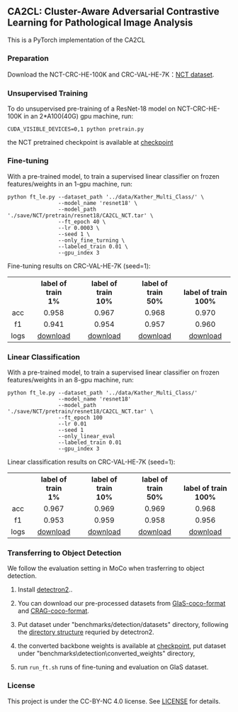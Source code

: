 ## CA2CL: Cluster-Aware Adversarial Contrastive Learning for Pathological Image Analysis


This is a PyTorch implementation of the CA2CL


### Preparation

Download the NCT-CRC-HE-100K and CRC-VAL-HE-7K：[NCT dataset](https://zenodo.org/record/1214456).

### Unsupervised Training

To do unsupervised pre-training of a ResNet-18 model on NCT-CRC-HE-100K in an 2*A100(40G) gpu machine, run:
```
CUDA_VISIBLE_DEVICES=0,1 python pretrain.py 
```
the NCT pretrained checkpoint is available at [checkpoint](https://drive.google.com/file/d/14YcAzF3Foi5qF_fPxVV85aPOiCkuGdlr/view?usp=drive_link)

### Fine-tuning

With a pre-trained model, to train a supervised linear classifier on frozen features/weights in an 1-gpu machine, run:
```
python ft_le.py --dataset_path '../data/Kather_Multi_Class/' \
                --model_name 'resnet18' \
                --model_path './save/NCT/pretrain/resnet18/CA2CL_NCT.tar' \
                --ft_epoch 40 \ 
                --lr 0.0003 \ 
                --seed 1 \ 
                --only_fine_turning \ 
                --labeled_train 0.01 \ 
                --gpu_index 3
```


Fine-tuning results on CRC-VAL-HE-7K  (seed=1):
<table><tbody>
<!-- START TABLE -->
<!-- TABLE HEADER -->
<th valign="bottom"></th>
<th valign="bottom">label of train<br/>1%</th>
<th valign="bottom">label of train<br/>10%</th>
<th valign="bottom">label of train<br/>50%</th>
<th valign="bottom">label of train<br/>100%</th>
<!-- TABLE BODY -->
<tr><td align="center">acc</td>
<td align="center">0.958</td>
<td align="center">0.967</td>
<td align="center">0.968</td>
<td align="center">0.970</td>

</tr>
<!-- TABLE BODY -->
<tr><td align="center">f1</td>
<td align="center">0.941</td>
<td align="center">0.954</td>
<td align="center">0.957</td>
<td align="center">0.960</td>
</tr>
<!-- TABLE BODY -->
<tr><td align="center">logs</td>
<td align="center"><a href="https://drive.google.com/drive/folders/1hZ0l13WNMdmSG1mjzDE-s8QNiBEBJ6zl?usp=drive_link">download</a></td>
<td align="center"><a href="https://drive.google.com/drive/folders/1hZ0l13WNMdmSG1mjzDE-s8QNiBEBJ6zl?usp=drive_link">download</a></td>
<td align="center"><a href="https://drive.google.com/drive/folders/1hZ0l13WNMdmSG1mjzDE-s8QNiBEBJ6zl?usp=drive_link">download</a></td>
<td align="center"><a href="https://drive.google.com/drive/folders/1hZ0l13WNMdmSG1mjzDE-s8QNiBEBJ6zl?usp=drive_link">download</a></td>
</tr>
</tbody></table>

### Linear Classification

With a pre-trained model, to train a supervised linear classifier on frozen features/weights in an 8-gpu machine, run:
```
python ft_le.py --dataset_path '../data/Kather_Multi_Class/' 
                --model_name 'resnet18'
                --model_path './save/NCT/pretrain/resnet18/CA2CL_NCT.tar' \
                --ft_epoch 100
                --lr 0.01
                --seed 1
                --only_linear_eval
                --labeled_train 0.01
                --gpu_index 3
```


Linear classification results on CRC-VAL-HE-7K (seed=1):
<table><tbody>
<!-- START TABLE -->
<!-- TABLE HEADER -->
<th valign="bottom"></th>
<th valign="bottom">label of train<br/>1%</th>
<th valign="bottom">label of train<br/>10%</th>
<th valign="bottom">label of train<br/>50%</th>
<th valign="bottom">label of train<br/>100%</th>
<!-- TABLE BODY -->
<tr><td align="center">acc</td>
<td align="center">0.967</td>
<td align="center">0.969</td>
<td align="center">0.969</td>
<td align="center">0.968</td>

</tr>
<!-- TABLE BODY -->
<tr><td align="center">f1</td>
<td align="center">0.953</td>
<td align="center">0.959</td>
<td align="center">0.958</td>
<td align="center">0.956</td>
</tr>
<!-- TABLE BODY -->
<tr><td align="center">logs</td>
<td align="center"><a href="https://drive.google.com/drive/folders/1BwM_F7ZDSXZfe0Ne7kWRR0KUdFHRXyrt?usp=drive_link">download</a></td>
<td align="center"><a href="https://drive.google.com/drive/folders/1BwM_F7ZDSXZfe0Ne7kWRR0KUdFHRXyrt?usp=drive_link">download</a></td>
<td align="center"><a href="https://drive.google.com/drive/folders/1BwM_F7ZDSXZfe0Ne7kWRR0KUdFHRXyrt?usp=drive_link">download</a></td>
<td align="center"><a href="https://drive.google.com/drive/folders/1BwM_F7ZDSXZfe0Ne7kWRR0KUdFHRXyrt?usp=drive_link">download</a></td>
</tr>
</tbody></table>


### Transferring to Object Detection
We follow the evaluation setting in MoCo when trasferring to object detection.
1. Install [detectron2](https://github.com/facebookresearch/detectron2/blob/master/INSTALL.md)..
2. You can download our pre-processed datasets from [GlaS-coco-format](https://drive.google.com/file/d/1tFmQqDwyfOMJhKO9jjyg7c0V0aJkXR4W/view?usp=drive_link) and [CRAG-coco-format](https://drive.google.com/file/d/1kGg-0f2eV3n36UBmiBzertxJcco5QdLv/view?usp=drive_link).

3. Put dataset under "benchmarks/detection/datasets" directory,
   following the [directory structure](https://github.com/facebookresearch/detectron2/tree/master/datasets)
	 requried by detectron2.
4. the converted backbone weights is available at [checkpoint](https://drive.google.com/file/d/1Xd8aMQZMDW1V4fe-ZjdqGnDqFlBLeeoD/view?usp=drive_link), 
put dataset under "benchmarks\detection\converted_weights" directory,
5. run `run_ft.sh`  runs of fine-tuning and evaluation on GlaS dataset.

### License

This project is under the CC-BY-NC 4.0 license. See [LICENSE](LICENSE) for details.